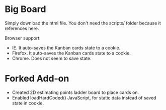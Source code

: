 Big Board
======
Simply download the html file. 
You don't need the scripts/ folder because it references here.

Browser support:

* IE. It auto-saves the Kanban cards state to a cookie.
* Firefox. It auto-saves the Kanban cards state to a cookie. 
* Chrome. Does not seem to save state.

Forked Add-on
=
* Created 2D estimating points ladder board to place cards on.
* Enabled loadHardCoded() JavaScript, for static data instead of saved state in cookie.
